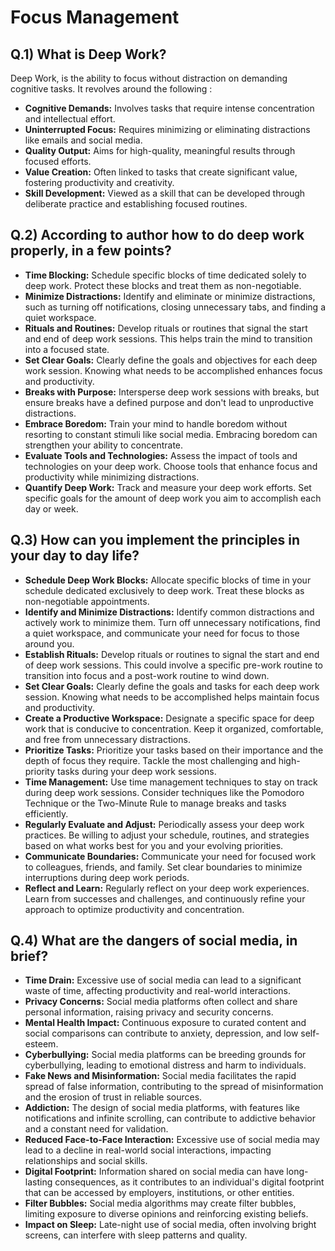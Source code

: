 # Focus Management

## Q.1) What is Deep Work?

Deep Work, is the ability to focus without distraction on demanding cognitive tasks.
It revolves around the following :
- **Cognitive Demands:** Involves tasks that require intense concentration and intellectual effort.
- **Uninterrupted Focus:** Requires minimizing or eliminating distractions like emails and social media.
- **Quality Output:** Aims for high-quality, meaningful results through focused efforts.
- **Value Creation:** Often linked to tasks that create significant value, fostering productivity and creativity.
- **Skill Development:** Viewed as a skill that can be developed through deliberate practice and establishing focused routines.

## Q.2) According to author how to do deep work properly, in a few points?

- **Time Blocking:** Schedule specific blocks of time dedicated solely to deep work. Protect these blocks and treat them as non-negotiable.
- **Minimize Distractions:** Identify and eliminate or minimize distractions, such as turning off notifications, closing unnecessary tabs, and finding a quiet workspace.
- **Rituals and Routines:** Develop rituals or routines that signal the start and end of deep work sessions. This helps train the mind to transition into a focused state.
- **Set Clear Goals:** Clearly define the goals and objectives for each deep work session. Knowing what needs to be accomplished enhances focus and productivity.
- **Breaks with Purpose:** Intersperse deep work sessions with breaks, but ensure breaks have a defined purpose and don't lead to unproductive distractions.
- **Embrace Boredom:** Train your mind to handle boredom without resorting to constant stimuli like social media. Embracing boredom can strengthen your ability to concentrate.
- **Evaluate Tools and Technologies:** Assess the impact of tools and technologies on your deep work. Choose tools that enhance focus and productivity while minimizing distractions.
- **Quantify Deep Work:** Track and measure your deep work efforts. Set specific goals for the amount of deep work you aim to accomplish each day or week.

## Q.3) How can you implement the principles in your day to day life?
- **Schedule Deep Work Blocks:** Allocate specific blocks of time in your schedule dedicated exclusively to deep work. Treat these blocks as non-negotiable appointments.
- **Identify and Minimize Distractions:** Identify common distractions and actively work to minimize them. Turn off unnecessary notifications, find a quiet workspace, and communicate your need for focus to those around you.
- **Establish Rituals:** Develop rituals or routines to signal the start and end of deep work sessions. This could involve a specific pre-work routine to transition into focus and a post-work routine to wind down.
- **Set Clear Goals:** Clearly define the goals and tasks for each deep work session. Knowing what needs to be accomplished helps maintain focus and productivity.
- **Create a Productive Workspace:** Designate a specific space for deep work that is conducive to concentration. Keep it organized, comfortable, and free from unnecessary distractions.
- **Prioritize Tasks:** Prioritize your tasks based on their importance and the depth of focus they require. Tackle the most challenging and high-priority tasks during your deep work sessions.
- **Time Management:** Use time management techniques to stay on track during deep work sessions. Consider techniques like the Pomodoro Technique or the Two-Minute Rule to manage breaks and tasks efficiently.
- **Regularly Evaluate and Adjust:** Periodically assess your deep work practices. Be willing to adjust your schedule, routines, and strategies based on what works best for you and your evolving priorities.
- **Communicate Boundaries:** Communicate your need for focused work to colleagues, friends, and family. Set clear boundaries to minimize interruptions during deep work periods.
- **Reflect and Learn:** Regularly reflect on your deep work experiences. Learn from successes and challenges, and continuously refine your approach to optimize productivity and concentration.

## Q.4) What are the dangers of social media, in brief?
- **Time Drain:** Excessive use of social media can lead to a significant waste of time, affecting productivity and real-world interactions.
- **Privacy Concerns:** Social media platforms often collect and share personal information, raising privacy and security concerns.
- **Mental Health Impact:** Continuous exposure to curated content and social comparisons can contribute to anxiety, depression, and low self-esteem.
- **Cyberbullying:** Social media platforms can be breeding grounds for cyberbullying, leading to emotional distress and harm to individuals.
- **Fake News and Misinformation:** Social media facilitates the rapid spread of false information, contributing to the spread of misinformation and the erosion of trust in reliable sources.
- **Addiction:** The design of social media platforms, with features like notifications and infinite scrolling, can contribute to addictive behavior and a constant need for validation.
- **Reduced Face-to-Face Interaction:** Excessive use of social media may lead to a decline in real-world social interactions, impacting relationships and social skills.
- **Digital Footprint:** Information shared on social media can have long-lasting consequences, as it contributes to an individual's digital footprint that can be accessed by employers, institutions, or other entities.
- **Filter Bubbles:** Social media algorithms may create filter bubbles, limiting exposure to diverse opinions and reinforcing existing beliefs.
- **Impact on Sleep:** Late-night use of social media, often involving bright screens, can interfere with sleep patterns and quality.
